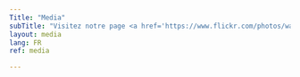 ```yaml
---
Title: "Media"
subTitle: "Visitez notre page <a href='https://www.flickr.com/photos/walkingmachine/albums'>Flickr</a> pour plus de photos "
layout: media
lang: FR
ref: media

---
```


